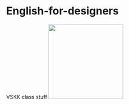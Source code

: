 # English-for-designers
VSKK class stuff
<img src="https://user-images.githubusercontent.com/116068259/196386753-2e596c0d-350d-4737-889d-021ebf3de668.jpg" 
     width="200" 
     height="200" />
